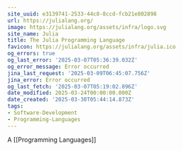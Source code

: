 ```yaml
---
site_uuid: e3139741-2533-44c8-8ccd-fcb21e802898
url: https://julialang.org/
image: https://julialang.org/assets/infra/logo.svg
site_name: Julia
title: The Julia Programming Language
favicon: https://julialang.org/assets/infra/julia.ico
og_errors: true
og_last_error: '2025-03-07T05:36:39.032Z'
og_error_message: Error occurred
jina_last_request: '2025-03-09T06:45:07.756Z'
jina_error: Error occurred
og_last_fetch: '2025-03-07T05:19:02.896Z'
date_modified: 2025-03-24T00:00:00.000Z
date_created: '2025-03-30T05:44:14.873Z'
tags:
- Software-Development
- Programming-Languages
---
```











A [[Programming Languages]]


